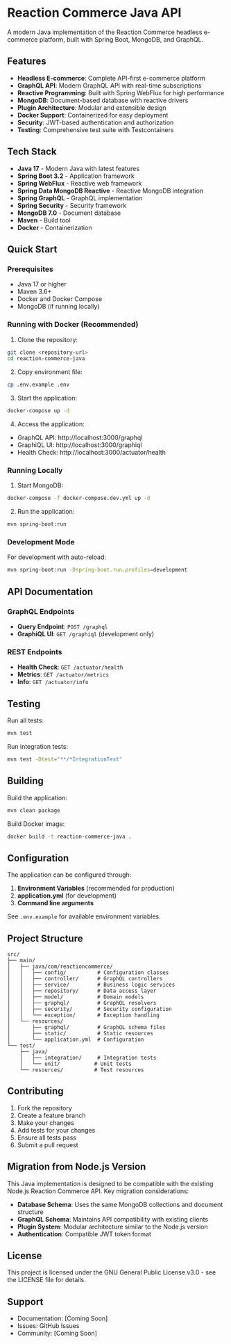 # Reaction Commerce Java API

A modern Java implementation of the Reaction Commerce headless e-commerce platform, built with Spring Boot, MongoDB, and GraphQL.

## Features

- **Headless E-commerce**: Complete API-first e-commerce platform
- **GraphQL API**: Modern GraphQL API with real-time subscriptions
- **Reactive Programming**: Built with Spring WebFlux for high performance
- **MongoDB**: Document-based database with reactive drivers
- **Plugin Architecture**: Modular and extensible design
- **Docker Support**: Containerized for easy deployment
- **Security**: JWT-based authentication and authorization
- **Testing**: Comprehensive test suite with Testcontainers

## Tech Stack

- **Java 17** - Modern Java with latest features
- **Spring Boot 3.2** - Application framework
- **Spring WebFlux** - Reactive web framework
- **Spring Data MongoDB Reactive** - Reactive MongoDB integration
- **Spring GraphQL** - GraphQL implementation
- **Spring Security** - Security framework
- **MongoDB 7.0** - Document database
- **Maven** - Build tool
- **Docker** - Containerization

## Quick Start

### Prerequisites

- Java 17 or higher
- Maven 3.6+
- Docker and Docker Compose
- MongoDB (if running locally)

### Running with Docker (Recommended)

1. Clone the repository:
```bash
git clone <repository-url>
cd reaction-commerce-java
```

2. Copy environment file:
```bash
cp .env.example .env
```

3. Start the application:
```bash
docker-compose up -d
```

4. Access the application:
- GraphQL API: http://localhost:3000/graphql
- GraphiQL UI: http://localhost:3000/graphiql
- Health Check: http://localhost:3000/actuator/health

### Running Locally

1. Start MongoDB:
```bash
docker-compose -f docker-compose.dev.yml up -d
```

2. Run the application:
```bash
mvn spring-boot:run
```

### Development Mode

For development with auto-reload:
```bash
mvn spring-boot:run -Dspring-boot.run.profiles=development
```

## API Documentation

### GraphQL Endpoints

- **Query Endpoint**: `POST /graphql`
- **GraphiQL UI**: `GET /graphiql` (development only)

### REST Endpoints

- **Health Check**: `GET /actuator/health`
- **Metrics**: `GET /actuator/metrics`
- **Info**: `GET /actuator/info`

## Testing

Run all tests:
```bash
mvn test
```

Run integration tests:
```bash
mvn test -Dtest="**/*IntegrationTest"
```

## Building

Build the application:
```bash
mvn clean package
```

Build Docker image:
```bash
docker build -t reaction-commerce-java .
```

## Configuration

The application can be configured through:

1. **Environment Variables** (recommended for production)
2. **application.yml** (for development)
3. **Command line arguments**

See `.env.example` for available environment variables.

## Project Structure

```
src/
├── main/
│   ├── java/com/reactioncommerce/
│   │   ├── config/          # Configuration classes
│   │   ├── controller/      # GraphQL controllers
│   │   ├── service/         # Business logic services
│   │   ├── repository/      # Data access layer
│   │   ├── model/           # Domain models
│   │   ├── graphql/         # GraphQL resolvers
│   │   ├── security/        # Security configuration
│   │   └── exception/       # Exception handling
│   └── resources/
│       ├── graphql/         # GraphQL schema files
│       ├── static/          # Static resources
│       └── application.yml  # Configuration
└── test/
    ├── java/
    │   ├── integration/     # Integration tests
    │   └── unit/           # Unit tests
    └── resources/          # Test resources
```

## Contributing

1. Fork the repository
2. Create a feature branch
3. Make your changes
4. Add tests for your changes
5. Ensure all tests pass
6. Submit a pull request

## Migration from Node.js Version

This Java implementation is designed to be compatible with the existing Node.js Reaction Commerce API. Key migration considerations:

- **Database Schema**: Uses the same MongoDB collections and document structure
- **GraphQL Schema**: Maintains API compatibility with existing clients
- **Plugin System**: Modular architecture similar to the Node.js version
- **Authentication**: Compatible JWT token format

## License

This project is licensed under the GNU General Public License v3.0 - see the LICENSE file for details.

## Support

- Documentation: [Coming Soon]
- Issues: GitHub Issues
- Community: [Coming Soon]
